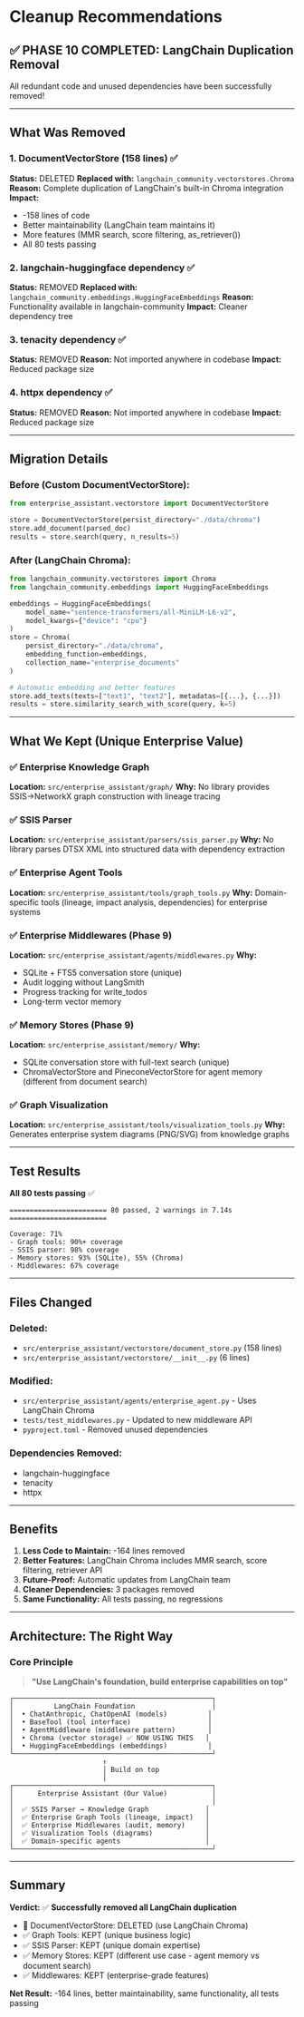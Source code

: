 # Cleanup Recommendations

## ✅ PHASE 10 COMPLETED: LangChain Duplication Removal

All redundant code and unused dependencies have been successfully removed!

---

## What Was Removed

### 1. DocumentVectorStore (158 lines) ✅
**Status:** DELETED
**Replaced with:** `langchain_community.vectorstores.Chroma`
**Reason:** Complete duplication of LangChain's built-in Chroma integration
**Impact:**
- -158 lines of code
- Better maintainability (LangChain team maintains it)
- More features (MMR search, score filtering, as_retriever())
- All 80 tests passing

### 2. langchain-huggingface dependency ✅
**Status:** REMOVED
**Replaced with:** `langchain_community.embeddings.HuggingFaceEmbeddings`
**Reason:** Functionality available in langchain-community
**Impact:** Cleaner dependency tree

### 3. tenacity dependency ✅
**Status:** REMOVED
**Reason:** Not imported anywhere in codebase
**Impact:** Reduced package size

### 4. httpx dependency ✅
**Status:** REMOVED
**Reason:** Not imported anywhere in codebase
**Impact:** Reduced package size

---

## Migration Details

### Before (Custom DocumentVectorStore):
```python
from enterprise_assistant.vectorstore import DocumentVectorStore

store = DocumentVectorStore(persist_directory="./data/chroma")
store.add_document(parsed_doc)
results = store.search(query, n_results=5)
```

### After (LangChain Chroma):
```python
from langchain_community.vectorstores import Chroma
from langchain_community.embeddings import HuggingFaceEmbeddings

embeddings = HuggingFaceEmbeddings(
    model_name="sentence-transformers/all-MiniLM-L6-v2",
    model_kwargs={"device": "cpu"}
)
store = Chroma(
    persist_directory="./data/chroma",
    embedding_function=embeddings,
    collection_name="enterprise_documents"
)

# Automatic embedding and better features
store.add_texts(texts=["text1", "text2"], metadatas=[{...}, {...}])
results = store.similarity_search_with_score(query, k=5)
```

---

## What We Kept (Unique Enterprise Value)

### ✅ Enterprise Knowledge Graph
**Location:** `src/enterprise_assistant/graph/`
**Why:** No library provides SSIS→NetworkX graph construction with lineage tracing

### ✅ SSIS Parser
**Location:** `src/enterprise_assistant/parsers/ssis_parser.py`
**Why:** No library parses DTSX XML into structured data with dependency extraction

### ✅ Enterprise Agent Tools
**Location:** `src/enterprise_assistant/tools/graph_tools.py`
**Why:** Domain-specific tools (lineage, impact analysis, dependencies) for enterprise systems

### ✅ Enterprise Middlewares (Phase 9)
**Location:** `src/enterprise_assistant/agents/middlewares.py`
**Why:**
- SQLite + FTS5 conversation store (unique)
- Audit logging without LangSmith
- Progress tracking for write_todos
- Long-term vector memory

### ✅ Memory Stores (Phase 9)
**Location:** `src/enterprise_assistant/memory/`
**Why:**
- SQLite conversation store with full-text search (unique)
- ChromaVectorStore and PineconeVectorStore for agent memory (different from document search)

### ✅ Graph Visualization
**Location:** `src/enterprise_assistant/tools/visualization_tools.py`
**Why:** Generates enterprise system diagrams (PNG/SVG) from knowledge graphs

---

## Test Results

**All 80 tests passing** ✅

```
======================== 80 passed, 2 warnings in 7.14s ========================

Coverage: 71%
- Graph tools: 90%+ coverage
- SSIS parser: 98% coverage
- Memory stores: 93% (SQLite), 55% (Chroma)
- Middlewares: 67% coverage
```

---

## Files Changed

### Deleted:
- `src/enterprise_assistant/vectorstore/document_store.py` (158 lines)
- `src/enterprise_assistant/vectorstore/__init__.py` (6 lines)

### Modified:
- `src/enterprise_assistant/agents/enterprise_agent.py` - Uses LangChain Chroma
- `tests/test_middlewares.py` - Updated to new middleware API
- `pyproject.toml` - Removed unused dependencies

### Dependencies Removed:
- langchain-huggingface
- tenacity
- httpx

---

## Benefits

1. **Less Code to Maintain:** -164 lines removed
2. **Better Features:** LangChain Chroma includes MMR search, score filtering, retriever API
3. **Future-Proof:** Automatic updates from LangChain team
4. **Cleaner Dependencies:** 3 packages removed
5. **Same Functionality:** All tests passing, no regressions

---

## Architecture: The Right Way

### Core Principle
> **"Use LangChain's foundation, build enterprise capabilities on top"**

```
┌─────────────────────────────────────────────────┐
│          LangChain Foundation                   │
│  • ChatAnthropic, ChatOpenAI (models)          │
│  • BaseTool (tool interface)                   │
│  • AgentMiddleware (middleware pattern)        │
│  • Chroma (vector storage) ✅ NOW USING THIS   │
│  • HuggingFaceEmbeddings (embeddings)          │
└─────────────────────────────────────────────────┘
                       ↑
                       │ Build on top
                       │
┌─────────────────────────────────────────────────┐
│      Enterprise Assistant (Our Value)           │
│                                                 │
│  ✅ SSIS Parser → Knowledge Graph              │
│  ✅ Enterprise Graph Tools (lineage, impact)   │
│  ✅ Enterprise Middlewares (audit, memory)     │
│  ✅ Visualization Tools (diagrams)             │
│  ✅ Domain-specific agents                     │
└─────────────────────────────────────────────────┘
```

---

## Summary

**Verdict:** ✅ **Successfully removed all LangChain duplication**

- 🔴 DocumentVectorStore: DELETED (use LangChain Chroma)
- ✅ Graph Tools: KEPT (unique business logic)
- ✅ SSIS Parser: KEPT (unique domain expertise)
- ✅ Memory Stores: KEPT (different use case - agent memory vs document search)
- ✅ Middlewares: KEPT (enterprise-grade features)

**Net Result:** -164 lines, better maintainability, same functionality, all tests passing
